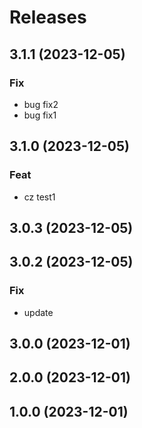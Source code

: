 # Releases

## 3.1.1 (2023-12-05)

### Fix

- bug fix2
- bug fix1

## 3.1.0 (2023-12-05)

### Feat

- cz test1

## 3.0.3 (2023-12-05)

## 3.0.2 (2023-12-05)

### Fix

- update

## 3.0.0 (2023-12-01)

## 2.0.0 (2023-12-01)

## 1.0.0 (2023-12-01)
